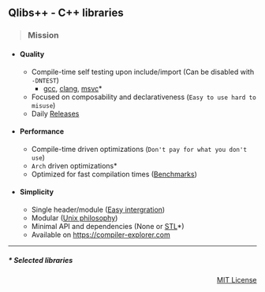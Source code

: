 ## Qlibs++ - C++ libraries

> ### Mission

- #### Quality

  - Compile-time self testing upon include/import (Can be disabled with `-DNTEST`)
    - [gcc](https://gcc.gnu.org), [clang](https://clang.llvm.org), [msvc](https://visualstudio.microsoft.com/vs/features/cplusplus)\*
  - Focused on composability and declarativeness (`Easy to use hard to misuse`)
  - Daily [Releases](https://github.com/qlibs/qlibs/releases)

- #### Performance

  - Compile-time driven optimizations (`Don't pay for what you don't use`)
  - `Arch` driven optimizations\*
  - Optimized for fast compilation times ([Benchmarks](https://qlibs.github.io/mp/))

- #### Simplicity

  - Single header/module ([Easy intergration](https://github.com/qlibs/qlibs#faq))
  - Modular ([Unix philosophy](https://en.wikipedia.org/wiki/Unix_philosophy))
  - Minimal API and dependencies (None or [STL](https://en.wikipedia.org/wiki/Standard_Template_Library)*)
  - Available on https://compiler-explorer.com

---

##### \* Selected libraries
<p align="right">
<a href="https://opensource.org/license/mit">MIT License</a>
</p>